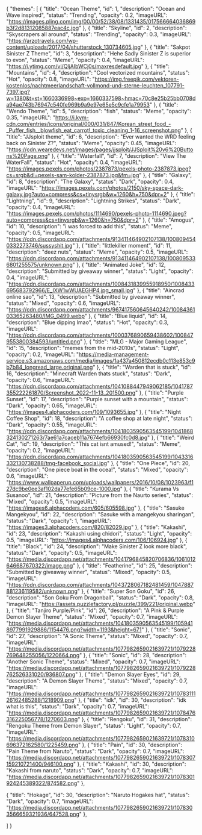 {
  "themes": [
    {
      "title": "Ocean Theme",
      "id": 1,
      "description": "Ocean and Wave inspired",
      "status": "Trending",
      "opacity": 0.2,
      "imageURL": "https://images.pling.com/img/00/00/52/38/08/1331435/017566664036869b3f2d81312085887eac4c.jpg"
    },
    {
      "title": "Skyline",
      "id": 2,
      "description": "Skyscrapers all around",
      "status": "Trending",
      "opacity": 0.3,
      "imageURL": "https://arzotravels.com/wp-content/uploads/2017/04/shutterstock_130734605.jpg"
    },
    {
      "title": "Sakpot Sinister Z Theme",
      "id": 3,
      "description": "Hehe Sadly Sinister Z is superior to evon",
      "status": "Meme",
      "opacity": 0.4,
      "imageURL": "https://i.ytimg.com/vi/QljAIbWCj0s/maxresdefault.jpg"
    },
    {
      "title": "Mountains",
      "id": 4,
      "description": "Cool vectorized mountains",
      "status": "Hot",
      "opacity": 0.8,
      "imageURL": "https://img.freepik.com/vektoren-kostenlos/nachtmeerlandschaft-vollmond-und-sterne-leuchten_107791-7397.jpg?w=1380&t=st=1660336998~exp=1660337598~hmac=70c8e25b25bb0708da94ae743b76947c540fe969b9a9e97e65e5c9cfe1a79953"
    },
    {
      "title": "Wendo Theme",
      "id": 5,
      "description": "fish",
      "status": "Meme",
      "opacity": 0.35,
      "imageURL": "https://i.kym-cdn.com/entries/icons/original/000/031/847/Korean_street_food_-_Puffer_fish__blowfish_eat_carrot!_toxic_cleaning_1-16_screenshot.png"
    },
    {
      "title": "JJsploit theme",
      "id": 6,
      "description": "Ever wanted the WRD feeling back on Sinister Z?",
      "status": "Meme",
      "opacity": 0.45,
      "imageURL": "https://cdn.wearedevs.net/images/pages/jjsploit/JJSploit%20v6%20Buttons%20Page.png"
    },
    {
      "title": "Waterfall",
      "id": 7,
      "description": "View The WaterFall",
      "status": "Hot",
      "opacity": 0.4,
      "imageURL": "https://images.pexels.com/photos/2387873/pexels-photo-2387873.jpeg?cs=srgb&dl=pexels-sam-kolder-2387873.jpg&fm=jpg"
    },
    {
      "title": "Galaxy",
      "id": 8,
      "description": "The Galaxy",
      "status": "Dark",
      "opacity": 0.4,
      "imageURL": "https://images.pexels.com/photos/2150/sky-space-dark-galaxy.jpg?auto=compress&cs=tinysrgb&w=1260&h=750&dpr=2"
    },
    {
      "title": "Lightning",
      "id": 9,
      "description": "Lightning Strikes",
      "status": "Dark",
      "opacity": 0.4,
      "imageURL": "https://images.pexels.com/photos/1114690/pexels-photo-1114690.jpeg?auto=compress&cs=tinysrgb&w=1260&h=750&dpr=2"
    },
    {
      "title": "Amogus",
      "id": 10,
      "description": "i was forced to add this",
      "status": "Meme",
      "opacity": 0.5,
      "imageURL": "https://cdn.discordapp.com/attachments/913411464902107138/1008094540332273746/sussyshit.jpg"
    },
    {
      "title": "littlekiller moment",
      "id": 11,
      "description": "deez nuts",
      "status": "Meme",
      "opacity": 0.5,
      "imageURL": "https://cdn.discordapp.com/attachments/913411464902107138/1008095336801255575/unknown.png"
    },
    {
      "title": "Animated Joke",
      "id": 12,
      "description": "Submitted by giveaway winner",
      "status": "Light",
      "opacity": 0.4,
      "imageURL": "https://cdn.discordapp.com/attachments/1008431839955918950/1008433695683792966/E_IXW1wWUAEGHP4.jpg_small.jpg"
    },
    {
      "title": "Aincrad online sao",
      "id": 13,
      "description": "Submitted by giveaway winner",
      "status": "Mixed",
      "opacity": 0.6,
      "imageURL": "https://cdn.discordapp.com/attachments/967417560645640242/1008436103365263480/IMG_0499.webp"
    },
    {
      "title": "Blue liquid",
      "id": 14,
      "description": "Blue dipping lmao",
      "status": "Hot",
      "opacity": 0.3,
      "imageURL": "https://cdn.discordapp.com/attachments/1000376890659438602/1008479553800384593/untitled.png"
    },
        {
      "title": "MLG - Major Gaming League",
      "id": 15,
      "description": "memes from the mid-2010s",
      "status": "Light",
      "opacity": 0.2,
      "imageURL": "https://media-management-service.s3.amazonaws.com/media/images/1a437a450812ecdb0c113e853c9b7b84_longread_large.original.png"
    },
    {
      "title": "Warden that is stuck",
      "id": 16,
      "description": "Minecraft Warden thats stuck",
      "status": "Dark",
      "opacity": 0.6,
      "imageURL": "https://cdn.discordapp.com/attachments/1041088447949062185/1041787355222261870/Screenshot_2022-11-13_201500.png"
    },
    {
      "title": "Purple Sunset",
      "id": 17,
      "description": "Purple sunset with a mountain",
      "status": "Dark",
      "opacity": 0.65,
      "imageURL": "https://images4.alphacoders.com/109/1093655.jpg"
    },
    {
      "title": "Night Coffee Shop",
      "id": 18,
      "description": "A coffee shop at late night",
      "status": "Dark",
      "opacity": 0.55,
      "imageURL": "https://cdn.discordapp.com/attachments/1041803590563545199/1041868324130271263/7ae61a7caceb11a7674efb66930fc0d8.jpg"
    },
    {
      "title": "Weird Cat",
      "id": 19,
      "description": "This cat isnt amused!",
      "status": "Meme",
      "opacity": 0.2,
      "imageURL": "https://cdn.discordapp.com/attachments/1041803590563545199/1043316332130738288/tmg-facebook_social.jpg"
    },
    {
      "title": "One Piece",
      "id": 20,
      "description": "One piece boat in the ocea!",
      "status": "Mixed",
      "opacity": 0.6,
      "imageURL": "https://www.wallpaperup.com/uploads/wallpapers/2016/10/08/1023963/f127dc9be0ee3af102da77efe65b09ce-1000.jpg"
    },
    {
      "title": "Kurama Vs Susanoo",
      "id": 21,
      "description": "Picture from the Naurto series",
      "status": "Mixed",
      "opacity": 0.5,
      "imageURL": "https://images6.alphacoders.com/605/605598.jpg"
    },
    {
      "title": "Sasuke Mangekyou",
      "id": 22,
      "description": "Sasuke with a mangekyou sharingan",
      "status": "Dark",
      "opacity": 1,
      "imageURL": "https://images3.alphacoders.com/820/82029.jpg"
    },
    {
      "title": "Kakashi",
      "id": 23,
      "description": "Kakashi using chidori",
      "status": "Light",
      "opacity": 0.5,
      "imageURL": "https://images4.alphacoders.com/106/106924.jpg"
    },
    {
      "title": "Black",
      "id": 24,
      "description": "Make Sinister Z look more black",
      "status": "Dark",
      "opacity": 0.5,
      "imageURL": "https://media.discordapp.net/attachments/1041796845820706836/1061012646687670322/image.png"
    },
    {
      "title": "Featherine",
      "id": 25,
      "description": "Submitted by giveaway winner",
      "status": "Mixed",
      "opacity": 0.5,
      "imageURL": "https://cdn.discordapp.com/attachments/1043728067182481459/1047887881236119582/unknown.png"
    },
    {
      "title": "Super Son Goku",
      "id": 26,
      "description": "Son Goku From Dragonball",
      "status": "Dark",
      "opacity": 0.8,
      "imageURL": "https://assets.puzzlefactory.pl/puzzle/399/221/original.webp"
    },
    {
      "title": "Tanjiro Purple/Pink",
      "id": 26,
      "description": "A Pink & Purple Demon Slayer Theme",
      "status": "Mixed",
      "opacity": 0.7,
      "imageURL": "https://media.discordapp.net/attachments/1041803590563545199/1059418977991929886/1154476.png?width=1193&height=671"
    },
 {
      "title": "Sonic",
      "id": 27,
      "description": "A Sonic Theme",
      "status": "Mixed",
      "opacity": 0.7,
      "imageURL": "https://media.discordapp.net/attachments/1077982659021639721/1079228769648255056/1220664.png"
    },
 {
      "title": "Sonic",
      "id": 28,
      "description": "Another Sonic Theme",
      "status": "Mixed",
      "opacity": 0.7,
      "imageURL": "https://media.discordapp.net/attachments/1077982659021639721/1079228762526331020/936807.png"
    },
 {
      "title": "Demon Slayer Eyes",
      "id": 29,
      "description": "A Demon Slayer Theme",
      "status": "Mixed",
      "opacity": 0.7,
      "imageURL": "https://media.discordapp.net/attachments/1077982659021639721/1078311126162485288/1218909.png"
    },
 {
      "title": "idk",
      "id": 30,
      "description": "idk what is this",
      "status": "Dark",
      "opacity": 0.7,
      "imageURL": "https://media.discordapp.net/attachments/1077982659021639721/1078476316225056778/1270603.png"
    },
 {
      "title": "Rengoku",
      "id": 31,
      "description": "Rengoku Theme from Demon Slayer",
      "status": "Light",
      "opacity": 0.7,
      "imageURL": "https://media.discordapp.net/attachments/1077982659021639721/1078310696372162580/1225459.png"
    },
 {
      "title": "Pain",
      "id": 30,
      "description": "Pain Theme from Naruto",
      "status": "Dark",
      "opacity": 0.7,
      "imageURL": "https://media.discordapp.net/attachments/1077982659021639721/1078307159210721400/946100.png"
    },
 {
      "title": "Kakashi",
      "id": 30,
      "description": "Kakashi from naruto",
      "status": "Dark",
      "opacity": 0.7,
      "imageURL": "https://media.discordapp.net/attachments/1077982659021639721/1078301924245389322/874582.png"
    },




 {
      "title": "Hokage",
      "id": 30,
      "description": "Naruto Hogakes hat",
      "status": "Dark",
      "opacity": 0.7,
      "imageURL": "https://media.discordapp.net/attachments/1077982659021639721/1078303566659321936/647528.png"
    },


  ]
}
